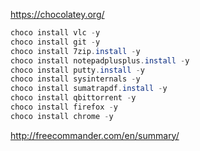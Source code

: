 https://chocolatey.org/
```powershell
choco install vlc -y
choco install git -y
choco install 7zip.install -y
choco install notepadplusplus.install -y
choco install putty.install -y
choco install sysinternals -y
choco install sumatrapdf.install -y
choco install qbittorrent -y
choco install firefox -y
choco install chrome -y
```
http://freecommander.com/en/summary/
